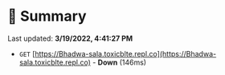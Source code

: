 # 📖 Summary
Last updated: **3/19/2022, 4:41:27 PM**

- `GET` [https://Bhadwa-sala.toxicblte.repl.co](https://Bhadwa-sala.toxicblte.repl.co) - **Down** (146ms)
